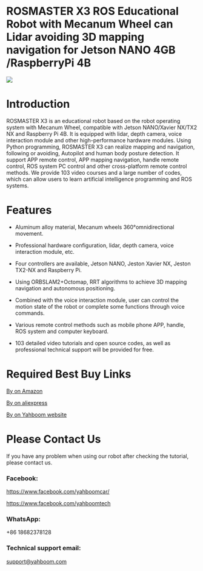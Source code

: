 # ROSMASTER X3 ROS Educational Robot with Mecanum Wheel can Lidar avoiding 3D mapping navigation for Jetson NANO 4GB /RaspberryPi 4B
![]([https://github.com/YahboomTechnology/ROSMASTERX3/blob/main/X3.jpg])
# Introduction
ROSMASTER X3 is an educational robot based on the robot operating system with Mecanum Wheel, compatible with Jetson NANO/Xavier NX/TX2 NX and Raspberry Pi 4B. It is equipped with lidar, depth camera, voice interaction module and other high-performance hardware modules. Using Python programming, ROSMASTER X3 can realize mapping and navigation, following or avoiding, Autopilot and human body posture detection. It support APP remote control, APP mapping navigation, handle remote control, ROS system PC control and other cross-platform remote control methods. We provide 103 video courses and a large number of codes, which can allow users to learn artificial intelligence programming and ROS systems.
# Features
* Aluminum alloy material, Mecanum wheels 360°omnidirectional movement.

* Professional hardware configuration, lidar, depth camera, voice interaction module, etc.

* Four controllers are available, Jetson NANO, Jeston Xavier NX, Jeston TX2-NX and Raspberry Pi.

* Using ORBSLAM2+Octomap, RRT algorithms to achieve 3D mapping navigation and autonomous positioning.

* Combined with the voice interaction module, user can control the motion state of the robot or complete some functions through voice commands.

* Various remote control methods such as mobile phone APP, handle, ROS system and computer keyboard.

* 103 detailed video tutorials and open source codes, as well as professional technical support will be provided for free.

# Required Best Buy Links
[By on Amazon](https://www.amazon.com/dp/B0B1JB8CH1)

[By on aliexpress](https://www.aliexpress.com/item/3256804114185970.html)

[By on Yahboom website](https://category.yahboom.net/products/rosmaster-x3)

# Please Contact Us
If you have any problem when using our robot after checking the tutorial, please contact us.

### Facebook: 
https://www.facebook.com/yahboomcar/ 
  
https://www.facebook.com/yahboomtech
### WhatsApp:
+86 18682378128

### Technical support email: 
support@yahboom.com

